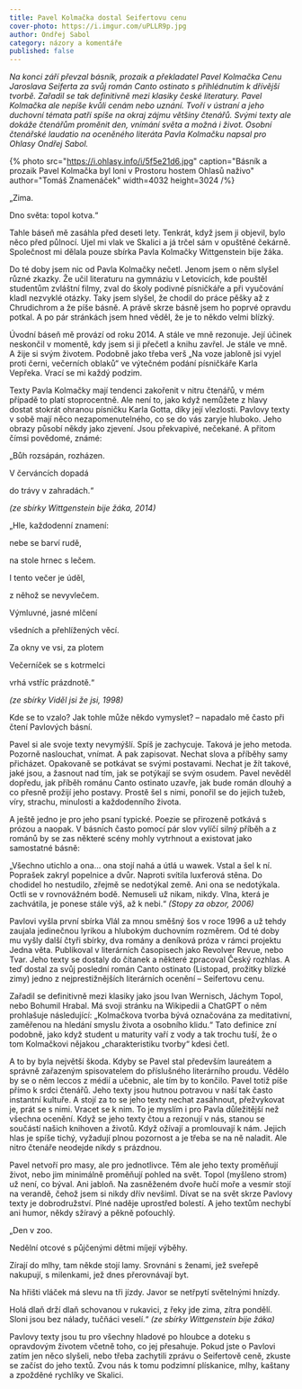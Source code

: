 ```yaml
---
title: Pavel Kolmačka dostal Seifertovu cenu
cover-photo: https://i.imgur.com/uPLLR9p.jpg
author: Ondřej Sabol
category: názory a komentáře
published: false
---
```


*Na konci září převzal básník, prozaik a překladatel Pavel Kolmačka Cenu Jaroslava Seiferta za svůj román Canto ostinato s přihlédnutím k dřívější tvorbě. Zařadil se tak definitivně mezi klasiky české literatury. Pavel Kolmačka ale nepíše kvůli cenám nebo uznání. Tvoří v ústraní a jeho duchovní témata patří spíše na okraj zájmu většiny čtenářů. Svými texty ale dokáže čtenářům proměnit den, vnímání světa a možná i život. Osobní čtenářské laudatio na oceněného literáta Pavla Kolmačku napsal pro Ohlasy Ondřej Sabol.*

{% photo src="https://i.ohlasy.info/i/5f5e21d6.jpg" caption="Básník a prozaik Pavel Kolmačka byl loni v Prostoru hostem Ohlasů naživo" author="Tomáš Znamenáček" width=4032 height=3024 /%}

„Zima. 

Dno světa: topol kotva.“

Tahle báseň mě zasáhla před deseti lety. Tenkrát, když jsem ji objevil, bylo něco před půlnocí. Ujel mi vlak ve Skalici a já trčel sám v opuštěné čekárně. Společnost mi dělala pouze sbírka Pavla Kolmačky Wittgenstein bije žáka.

Do té doby jsem nic od Pavla Kolmačky nečetl. Jenom jsem o něm slyšel různé zkazky. Že učil literaturu na gymnáziu v Letovicích, kde pouštěl studentům zvláštní filmy, zval do školy podivné písničkáře a při vyučování kladl nezvyklé otázky. Taky jsem slyšel, že chodil do práce pěšky až z Chrudichrom a že píše básně. A právě skrze básně jsem ho poprvé opravdu potkal. A po pár stránkách jsem hned věděl, že je to někdo velmi blízký.

Úvodní báseň mě provází od roku 2014. A stále ve mně rezonuje. Její účinek neskončil v momentě, kdy jsem si ji přečetl a knihu zavřel. Je stále ve mně. A žije si svým životem. Podobně jako třeba verš „Na voze jabloně jsi vyjel proti černi, večerních oblaků“ ve výtečném podání písničkáře Karla Vepřeka. Vrací se mi každý podzim.

Texty Pavla Kolmačky mají tendenci zakořenit v nitru čtenářů, v mém případě to platí stoprocentně. Ale není to, jako když nemůžete z hlavy dostat stokrát ohranou písničku Karla Gotta, díky její vlezlosti. Pavlovy texty v sobě mají něco nezapomenutelného, co se do vás zaryje hluboko. Jeho obrazy působí někdy jako zjevení. Jsou překvapivé, nečekané. A přitom čímsi povědomé, známé:

„Bůh rozsápán, rozházen.

V červáncích dopadá 

do trávy v zahradách.“

*(ze sbírky Wittgenstein bije žáka, 2014)*


„Hle, každodenní znamení:

nebe se barví rudě,

na stole hrnec s lečem.

I tento večer je úděl,

z něhož se nevyvlečem.


Výmluvné, jasné mlčení

všedních a přehlížených věcí.

Za okny ve vsi, za plotem

Večerníček se s kotrmelci

vrhá vstříc prázdnotě.“

*(ze sbírky Viděl jsi že jsi, 1998)*


Kde se to vzalo? Jak tohle může někdo vymyslet? – napadalo mě často při čtení Pavlových básní.

Pavel si ale svoje texty nevymýšlí. Spíš je zachycuje. Taková je jeho metoda. Pozorně naslouchat, vnímat. A pak zapisovat. Nechat slova a příběhy samy přicházet. Opakovaně se potkávat se svými postavami. Nechat je žít takové, jaké jsou, a žasnout nad tím, jak se potýkají se svým osudem. Pavel nevěděl dopředu, jak příběh románu Canto ostinato uzavře, jak bude román dlouhý a co přesně prožijí jeho postavy. Prostě šel s nimi, ponořil se do jejich tužeb, víry, strachu, minulosti a každodenního života.

A ještě jedno je pro jeho psaní typické. Poezie se přirozeně potkává s prózou a naopak. V básních často pomocí pár slov vylíčí silný příběh a z románů by se zas některé scény mohly vytrhnout a existovat jako samostatné básně:

„Všechno utichlo a ona… ona stojí nahá a útlá u wawek. Vstal a šel k ní. Poprašek zakryl popelnice a dvůr. Naproti svítila luxferová stěna. Do chodidel ho nestudilo, zřejmě se nedotýkal země. Ani ona se nedotýkala. Octli se v rovnovážném bodě. Nemuseli už nikam, nikdy. Vlna, která je zachvátila, je ponese stále výš, až k nebi.“
*(Stopy za obzor, 2006)*

Pavlovi vyšla první sbírka Vlál za mnou směšný šos v roce 1996 a už tehdy zaujala jedinečnou lyrikou a hlubokým duchovním rozměrem. Od té doby mu vyšly další čtyři sbírky, dva romány a deníková próza v rámci projektu Jedna věta. Publikoval v literárních časopisech jako Revolver Revue, nebo Tvar. Jeho texty se dostaly do čítanek a některé zpracoval Český rozhlas. A teď dostal za svůj poslední román Canto ostinato (Listopad, prožitky blízké zimy) jedno z nejprestižnějších literárních ocenění – Seifertovu cenu.

Zařadil se definitivně mezi klasiky jako jsou Ivan Wernisch, Jáchym Topol, nebo Bohumil Hrabal. Má svoji stránku na Wikipedii a ChatGPT o něm prohlašuje následující: „Kolmačkova tvorba bývá označována za meditativní, zaměřenou na hledání smyslu života a osobního klidu.“ Tato definice zní podobně, jako když student u maturity vaří z vody a tak trochu tuší, že o tom Kolmačkovi nějakou „charakteristiku tvorby“ kdesi četl.

A to by byla největší škoda. Kdyby se Pavel stal především laureátem a správně zařazeným spisovatelem do příslušného literárního proudu. Vědělo by se o něm leccos z médií a učebnic, ale tím by to končilo. Pavel totiž píše přímo k srdci čtenářů. Jeho texty jsou hutnou potravou v naší tak často instantní kultuře. A stojí za to se jeho texty nechat zasáhnout, přežvykovat je, prát se s nimi. Vracet se k nim. To je myslím i pro Pavla důležitější než všechna ocenění. Když se jeho texty čtou a rezonují v nás, stanou se součástí našich knihoven a životů. Když ožívají a promlouvají k nám. Jejich hlas je spíše tichý, vyžadují plnou pozornost a je třeba se na ně naladit. Ale nitro čtenáře neodejde nikdy s prázdnou.

Pavel netvoří pro masy, ale pro jednotlivce. Těm ale jeho texty proměňují život, nebo jim minimálně proměňují pohled na svět. Topol (myšleno strom) už není, co býval. Ani jabloň. Na zasněženém dvoře hučí moře a vesmír stojí na verandě, čehož jsem si nikdy dřív nevšiml. Dívat se na svět skrze Pavlovy texty je dobrodružství. Plné naděje uprostřed bolestí. A jeho textům nechybí ani humor, někdy sžíravý a pěkně poťouchlý.

„Den v zoo.

Nedělní otcové s půjčenými dětmi
míjejí výběhy.

Zírají do mlhy, tam někde stojí lamy.
Srovnáni s ženami, jež sveřepě nakupují,
s milenkami, jež dnes přerovnávají byt.

Na hřišti vláček
má slevu na tři jízdy.
Javor se netřpytí
světelnými hnízdy.

Holá dlaň drží dlaň
schovanou v rukavici,
z řeky jde zima, zítra pondělí.
Sloni jsou bez nálady,
tučňáci veselí.“
*(ze sbírky Wittgenstein bije žáka)*

Pavlovy texty jsou tu pro všechny hladové po hloubce a doteku s opravdovým životem včetně toho, co jej přesahuje. Pokud jste o Pavlovi zatím jen něco slyšeli, nebo třeba zachytili zprávu o Seifertově ceně, zkuste se začíst do jeho textů. Zvou nás k tomu podzimní plískanice, mlhy, kaštany a zpožděné rychlíky ve Skalici.
